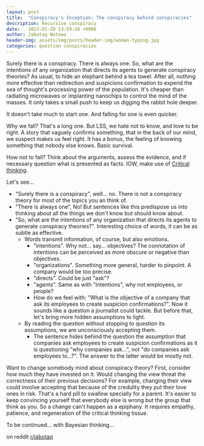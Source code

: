 ```yaml
---
layout: post
title:  "Conspiracy's Inception: The conspiracy behind conspiracies"
description: Recursive conspiracy
date:   2023-01-20 13:59:38 +0000
author: Jabotaq Notowa
header-img: assets/img/posts/header-img/woman-typing.jpg
categories: question conspiracies
---
```


Surely there is a conspiracy. There is always one. So, what are the intentions of any organization that directs its agents to generate conspiracy theories?
As usual, to hide an elephant behind a tea towel. After all, nothing more effective than redirection and suspicions confirmation to expend the sea of thought's processing power of the population.
It's cheaper than radiating microwaves or implanting nanochips to control the mind of the masses. It only takes a small push to keep us digging the rabbit hole deeper.

It doesn't take much to start one. And falling for one is even quicker.

Why we fall? That's a long one. But LSS, we hate not to know, and love to be right. A story that vaguely confirms something, that in the back of our mind, we suspect makes us feel right. It has a bonus, the feeling of knowing something that nobody else knows. Basic survival.

How not to fall? Think about the arguments, assess the evidence, and if necessary question what is presented as facts. IOW, make use of [Critical thinking](https://en.wikipedia.org/wiki/Critical_thinking).

Let's see...
- "Surely there is a conspiracy", well... no. There is not a conspiracy theory for most of the topics you an think of.
- "There is always one", No! But sentences like this predispose us into thinking about all the things we don't know but should know about.
- "So, what are the intentions of any organization that directs its agents to generate conspiracy theories?". Interesting choice of words, it can be as subtle as effective.
    - Words transmit information, of course, but also emotions.
        - "intentions". Why not... say... objectives? The connotation of intentions can be perceived as more obscure or negative than objectives.
        - "organizations". Something more general, harder to pinpoint. A company would be too precise.
        - "directs". Could be just "ask"?
        - "agents". Same as with "intentions", why not employees, or people?
        - How do we feel with: "What is the objective of a company that ask its employees to create suspicion confirmations?". Now it sounds like a question a journalist could tackle. But before that, let's bring more hidden assumptions to light.
    - By reading the question without stopping to question its assumptions, we are unconsciously accepting them.
        - The sentence hides behind the question the assumption that companies ask employees to create suspicion confirmations as it is questioning "why companies ask...", not "do companies ask employees to...?". The answer to the latter would be mostly not.


Want to change somebody mind about conspiracy theory? First, consider how much they have invested on it. Would changing the view threat the correctness of their previous decisions? For example, changing their view could involve accepting that because of the credulity they put their love ones in risk. That's a hard pill to swallow specially for a parent. It's easier to keep convincing yourself that everybody else is wrong but the group that think as you. So a change can't happen as a epiphany. It requires empathy, patience, and regeneration of the critical thinking tissue.

To be continued... with Bayesian thinking...

on reddit [r/jabotaq](https://www.reddit.com/r/jabotaq/)

